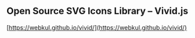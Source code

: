 ## Open Source SVG Icons Library – Vivid.js
  
  [https://webkul.github.io/vivid/](https://webkul.github.io/vivid/)